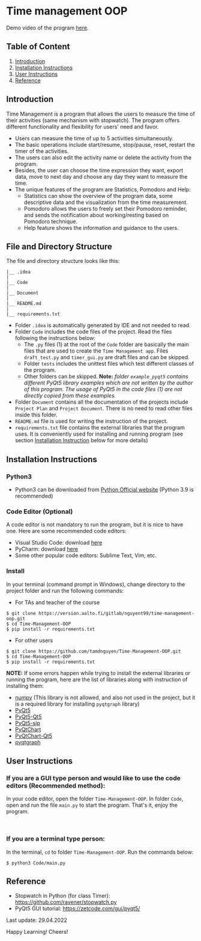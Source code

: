 # Time management OOP

Demo video of the program [here]().

## Table of Content

1. [Introduction](#introduction)
2. [Installation Instructions](#installation-instructions)
3. [User Instructions](#user-instructions)
4. [Reference](#reference)

## Introduction <a id="introduction"></a>

Time Management is a program that allows the users to measure the time of their activities (same mechanism with stopwatch). The program offers different functionality and flexibility for users' need and favor. 

- Users can measure the time of up to 5 activities simultaneously. 
- The basic operations include start/resume, stop/pause, reset, restart the timer of the activities. 
- The users can also edit the activity name or delete the activity from the program. 
- Besides, the user can choose the time expression they want, export data, move to next day and choose any day they want to measure the time.
- The unique features of the program are Statistics, Pomodoro and Help:
  - Statistics can show the overview of the program data, some descriptive data and the visualization from the time measurement. 
  - Pomodoro allows the users to freely set their Pomodoro reminder, and sends the notification about working/resting based on Pomodoro technique. 
  - Help feature shows the information and guidance to the users.

## File and Directory Structure

The file and directory structure looks like this:

```
|__ .idea
|
|__ Code
|
|__ Document
|
|__ README.md
|
|__ requirements.txt
```

- Folder `.idea` is automatically generated by IDE and not needed to read. 
- Folder `Code` includes the code files of the project. Read the files following the instructions below:
  - The `.py` files (1) at the root of the `Code` folder are basically the main files that are used to create the `Time Management app`. Files `draft_test.py` and `timer_gui.py` are draft files and can be skipped.
  - Folder `tests` includes the unittest files which test different classes of the program.
  - Other folders can be skipped. **Note:** *folder `example_pyqt5` contains different PyQt5 library examples which are not written by the author of this program. The usage of PyQt5 in the code files (1) are not directly copied from these examples.*
- Folder `Document` contains all the documentation of the projects include `Project Plan` and `Project Document`. There is no need to read other files inside this folder.
- `README.md` file is used for writing the instruction of the project.
- `requirements.txt` file contains the external libraries that the program uses. It is conveniently used for installing and running program (see section [Installation Instruction](#installation-instructions) below for more details)

## Installation Instructions <a id="installation-instructions"></a>

### Python3

 - Python3 can be downloaded from [Python Official website](https://www.python.org/downloads/) (Python 3.9 is recommended)

### Code Editor (Optional)

A code editor is not mandatory to run the program, but it is nice to have one. Here are some recommended code editors:
- Visual Studio Code: download [here](https://code.visualstudio.com/download)
- PyCharm: download [here](https://www.jetbrains.com/pycharm/download/#section=windows)
- Some other popular code editors: Sublime Text, Vim, etc.

### Install

In your terminal (command prompt in Windows), change directory to the project folder and run the following commands:

- For TAs and teacher of the course

```
$ git clone https://version.aalto.fi/gitlab/nguyent99/time-management-oop.git
$ cd Time-Management-OOP
$ pip install -r requirements.txt
```
- For other users

```
$ git clone https://github.com/tamdnguyen/Time-Management-OOP.git
$ cd Time-Management-OOP
$ pip install -r requirements.txt
```

**NOTE:** If some errors happen while trying to install the external libraries or running the program, here are the list of libraries along with instruction of installing them:
- [numpy](https://numpy.org/install/) (This library is not allowed, and also not used in the project, but it is a required library for installing `pyqtgraph` library)
- [PyQt5](https://pypi.org/project/PyQt5/)
- [PyQt5-Qt5](https://pypi.org/project/PyQt5-Qt5/)
- [PyQt5-sip](https://pypi.org/project/PyQt5-sip/)
- [PyQtChart](https://pypi.org/project/PyQtChart/)
- [PyQtChart-Qt5](https://pypi.org/project/PyQtChart-Qt5/)
- [pyqtgraph](https://pypi.org/project/pyqtgraph/)

## User Instructions <a id="user-instructions"></a>

### If you are a GUI type person and would like to use the code editors (Recommended method):

In your code editor, open the folder `Time-Management-OOP`. In folder `Code`, open and run the file `main.py` to start the program. That's it, enjoy the program.

<br>

### If you are a terminal type person:

In the terminal, `cd` to folder `Time-Management-OOP`. Run the commands below:

```
$ python3 Code/main.py
```


## Reference <a id="reference"></a>

- Stopwatch in Python (for class Timer): https://github.com/ravener/stopwatch.py
- PyQt5 GUI tutorial: https://zetcode.com/gui/pyqt5/


Last update: 29.04.2022

Happy Learning! Cheers!
